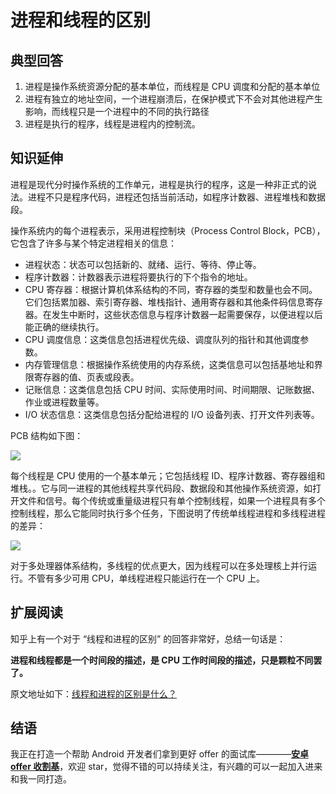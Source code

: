 # 进程和线程的区别

## 典型回答

1. 进程是操作系统资源分配的基本单位，而线程是 CPU 调度和分配的基本单位
2. 进程有独立的地址空间，一个进程崩溃后，在保护模式下不会对其他进程产生影响，而线程只是一个进程中的不同的执行路径
3. 进程是执行的程序，线程是进程内的控制流。


## 知识延伸

进程是现代分时操作系统的工作单元，进程是执行的程序，这是一种非正式的说法。进程不只是程序代码，进程还包括当前活动，如程序计数器、进程堆栈和数据段。

操作系统内的每个进程表示，采用进程控制块（Process Control Block，PCB），它包含了许多与某个特定进程相关的信息：

* 进程状态：状态可以包括新的、就绪、运行、等待、停止等。
* 程序计数器：计数器表示进程将要执行的下个指令的地址。
* CPU 寄存器：根据计算机体系结构的不同，寄存器的类型和数量也会不同。它们包括累加器、索引寄存器、堆栈指针、通用寄存器和其他条件码信息寄存器。在发生中断时，这些状态信息与程序计数器一起需要保存，以便进程以后能正确的继续执行。
* CPU 调度信息：这类信息包括进程优先级、调度队列的指针和其他调度参数。
* 内存管理信息：根据操作系统使用的内存系统，这类信息可以包括基地址和界限寄存器的值、页表或段表。
* 记账信息：这类信息包括 CPU 时间、实际使用时间、时间期限、记账数据、作业或进程数量等。
* I/O 状态信息：这类信息包括分配给进程的 I/O 设备列表、打开文件列表等。

PCB 结构如下图：

![](http://ww1.sinaimg.cn/mw690/b75b8776ly1gagdt1bvxnj205508t749.jpg)

每个线程是 CPU 使用的一个基本单元；它包括线程 ID、程序计数器、寄存器组和堆栈。。它与同一进程的其他线程共享代码段、数据段和其他操作系统资源，如打开文件和信号。每个传统或重量级进程只有单个控制线程，如果一个进程具有多个控制线程，那么它能同时执行多个任务，下图说明了传统单线程进程和多线程进程的差异：

![](http://ww1.sinaimg.cn/mw690/b75b8776ly1gagdtm540eg20fv09bt8s.gif)

对于多处理器体系结构，多线程的优点更大，因为线程可以在多处理核上并行运行。不管有多少可用 CPU，单线程进程只能运行在一个 CPU 上。


## 扩展阅读

知乎上有一个对于 “线程和进程的区别” 的回答非常好，总结一句话是：

**进程和线程都是一个时间段的描述，是 CPU 工作时间段的描述，只是颗粒不同罢了。**

原文地址如下：[线程和进程的区别是什么？](https://www.zhihu.com/question/25532384/answer/81152571)


## 结语

我正在打造一个帮助 Android 开发者们拿到更好 offer 的面试库————**[安卓 offer 收割基](https://github.com/Blankj/AndroidOfferKiller)**，欢迎 star，觉得不错的可以持续关注，有兴趣的可以一起加入进来和我一同打造。